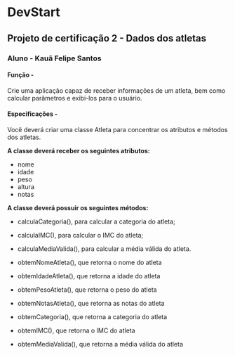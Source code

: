 # DevStart

## Projeto de certificação 2 - Dados dos atletas

### Aluno - Kauã Felipe Santos

#### Função - 

 Crie uma aplicação capaz de receber informações de um atleta, bem como calcular parâmetros e exibi-los para o usuário.

#### Especificações - 

Você deverá criar uma classe Atleta para concentrar os atributos e métodos dos atletas.

**A classe deverá receber os seguintes atributos:**

- nome 
- idade 
- peso 
- altura 
- notas 

**A classe deverá possuir os seguintes métodos:**

- calculaCategoria(), para calcular a categoria do atleta; 

- calculaIMC(), para calcular o IMC do atleta; 

- calculaMediaValida(), para calcular a média válida do atleta. 

- obtemNomeAtleta(), que retorna o nome do atleta 

- obtemIdadeAtleta(), que retorna a idade do atleta 

- obtemPesoAtleta(), que retorna o peso do atleta 

- obtemNotasAtleta(), que retorna as notas do atleta 

- obtemCategoria(), que retorna a categoria do atleta 

- obtemIMC(), que retorna o IMC do atleta 

- obtemMediaValida(), que retorna a média válida do atleta 

